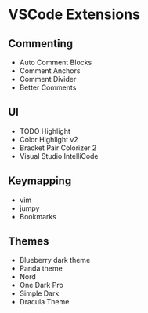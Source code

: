 # VSCode Extensions

## Commenting
- Auto Comment Blocks
- Comment Anchors
- Comment Divider
- Better Comments

## UI
- TODO Highlight
- Color Highlight v2
- Bracket Pair Colorizer 2
- Visual Studio IntelliCode

## Keymapping
- vim
- jumpy
- Bookmarks

## Themes
- Blueberry dark theme
- Panda theme
- Nord
- One Dark Pro
- Simple Dark
- Dracula Theme
